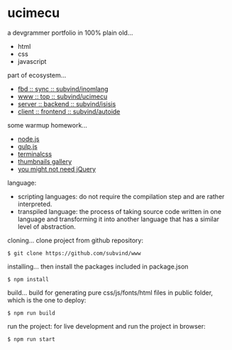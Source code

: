 ucimecu
========

a devgrammer portfolio in 100% plain old...
- html
- css
- javascript

part of ecosystem...
- [fbd :: sync :: subvind/inomlang](https://github.com/subvind/inomlang)
- [www :: top :: subvind/ucimecu](https://github.com/subvind/ucimecu)
- [server :: backend :: subvind/isisis](https://github.com/subvind/isisis)
- [client :: frontend :: subvind/autoide](https://github.com/subvind/autoide)

some warmup homework...
- [node.js](https://nodejs.org/en)
- [gulp.js](https://gulpjs.com/)
- [terminalcss](https://terminalcss.xyz/)
- [thumbnails gallery](https://www.lightgalleryjs.com/demos/thumbnails/)
- [you might not need jQuery](https://youmightnotneedjquery.com/)

language:
- scripting languages: do not require the compilation step and are rather interpreted.
- transpiled language: the process of taking source code written in one language and transforming it into another language that has a similar level of abstraction.

cloning...
clone project from github repository:
```
$ git clone https://github.com/subvind/www
```

installing...
then install the packages included in package.json
```
$ npm install
```

build...
build for generating pure css/js/fonts/html files in public folder, which is the one to deploy:
```
$ npm run build
```

run the project:
for live development and run the project in browser:
```
$ npm run start
```
